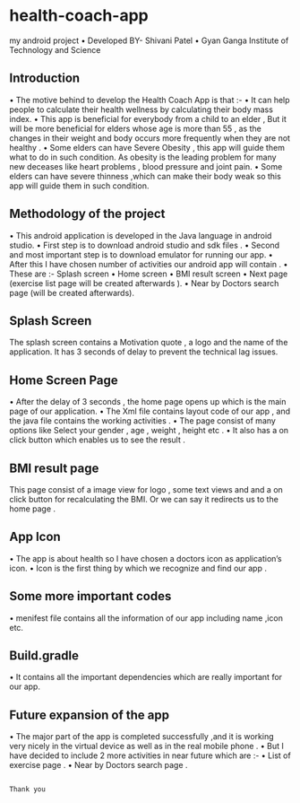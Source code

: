 # health-coach-app
my android project
•	Developed BY-  Shivani Patel
•	Gyan Ganga Institute of Technology and Science

## Introduction

•	The motive behind to develop the Health Coach App is that :-
•	It can help people to calculate their health wellness by calculating their body mass index.
•	This app is beneficial for everybody from a child to an elder , But it will be more beneficial for elders whose age is more than 55 , as the changes in their weight and  body occurs more frequently when they are not healthy .
•	Some elders can have Severe Obesity , this app will guide them what to do in such condition. As obesity is the leading problem for many new deceases like heart problems , blood pressure and joint pain.
•	Some elders can have severe thinness ,which can make their body weak so this app will guide them in such condition. 

## Methodology  of  the project

•	This  android application is developed in the Java language in android studio.
•	First step is to download android studio and sdk files .
•	Second and most important step is to download emulator for running our app.
•	After this I have chosen number of activities our android app will contain .
•	These are :- Splash screen
•	Home screen
•	BMI result screen
•	Next page (exercise list page will be created afterwards ).
•	Near by Doctors search page (will be created afterwards).

## Splash Screen

The splash screen contains a Motivation quote , a logo and the name of the application.
It has 3 seconds of delay to prevent the technical lag issues.

## Home Screen Page

•	After the delay of 3 seconds , the home page opens up which is the main page of our application.
•	The Xml file contains layout code of our app , and the java file contains the working activities .
•	The page consist of many options like Select your gender , age , weight , height etc .
•	It also has a on click button which enables us to see the result .

 ## BMI result page

This page consist of a image view for logo , some text views and and a on click button for recalculating the BMI. Or we can say it redirects us to the  home page .
  
## App Icon
•	The app is about health so I have chosen a doctors icon as application’s icon.
•	Icon is the first thing by which we recognize and find our app .

## Some more important codes
•	menifest file contains all the information of our app including name ,icon etc.
 
## Build.gradle
•	It contains all the important dependencies which are really important for our app.

 ## Future expansion of the app

•	The major part of the app is completed successfully ,and it is working very nicely in the virtual device as well as in the real mobile phone .
•	But  I have decided to include 2 more activities in near future which are :-
•	List of exercise page .
•	Near by Doctors search page .


                                                                       Thank you
